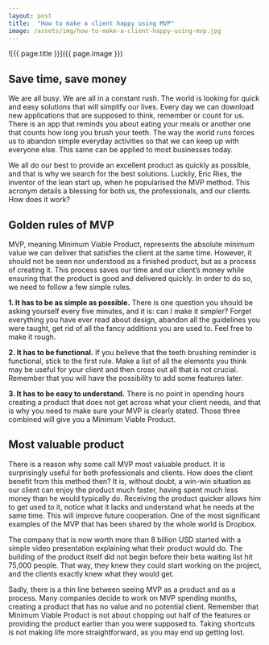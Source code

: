 ```yaml
---
layout: post
title:  "How to make a client happy using MVP"
image: /assets/img/how-to-make-a-client-happy-using-mvp.jpg
---
```


![{{ page.title }}]({{ page.image }})

## Save time, save money
We are all busy. We are all in a constant rush. The world is looking for quick and easy solutions that will simplify our lives. Every day we can download new applications that are supposed to think, remember or count for us. There is an app that reminds you about eating your meals or another one that counts how long you brush your teeth. The way the world runs forces us to abandon simple everyday activities so that we can keep up with everyone else. This same can be applied to most businesses today.


We all do our best to provide an excellent product as quickly as possible, and that is why we search for the best solutions. Luckily, Eric Ries, the inventor of the lean start up, when he popularised the MVP method. This acronym details a blessing for both us, the professionals, and our clients. How does it work?

## Golden rules of MVP
MVP, meaning Minimum Viable Product, represents the absolute minimum value we can deliver that satisfies the client at the same time. However, it should not be seen nor understood as a finished product, but as a process of creating it. This process saves our time and our client’s money while ensuring that the product is good and delivered quickly. In order to do so, we need to follow a few simple rules.

**1. It has to be as simple as possible.**
There is one question you should be asking yourself every five minutes, and it is: can I make it simpler? Forget everything you have ever read about design, abandon all the guidelines you were taught, get rid of all the fancy additions you are used to. Feel free to make it rough.

**2. It has to be functional.**
If you believe that the teeth brushing reminder is functional, stick to the first rule. Make a list of all the elements you think may be useful for your client and then cross out all that is not crucial. Remember that you will have the possibility to add some features later.

**3. It has to be easy to understand.**
There is no point in spending hours creating a product that does not get across what your client needs, and that is why you need to make sure your MVP is clearly stated. Those three combined will give you a Minimum Viable Product.

## Most valuable product
There is a reason why some call MVP most valuable product. It is surprisingly useful for both professionals and clients. How does the client benefit from this method then? It is, without doubt, a win-win situation as our client can enjoy the product much faster, having spent much less money than he would typically do. Receiving the product quicker allows him to get used to it, notice what it lacks and understand what he needs at the same time. This will improve future cooperation. One of the most significant examples of the MVP that has been shared by the whole world is Dropbox.

The company that is now worth more than 8 billion USD started with a simple video presentation explaining what their product would do. The building of the product itself did not begin before their beta waiting list hit 75,000 people. That way, they knew they could start working on the project, and the clients exactly knew what they would get.

Sadly, there is a thin line between seeing MVP as a product and as a process. Many companies decide to work on MVP spending months, creating a product that has no value and no potential client. Remember that Minimum Viable Product is not about chopping out half of the features or providing the product earlier than you were supposed to. Taking shortcuts is not making life more straightforward, as you may end up getting lost.
